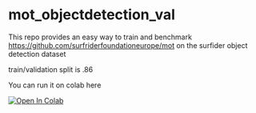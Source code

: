 # mot_objectdetection_val

This repo provides an easy way to train and benchmark https://github.com/surfriderfoundationeurope/mot on the surfider object detection dataset 

train/validation split is .86

You can run it on colab here

[![Open In Colab](https://colab.research.google.com/assets/colab-badge.svg)](https://colab.research.google.com/github/eljeilany/mot_objectdetection_val/)